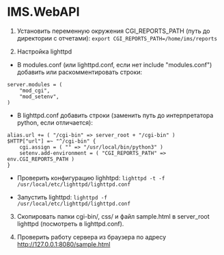 # IMS.WebAPI

1. Установить переменную окружения CGI_REPORTS_PATH (путь до директории с отчетами):
```export CGI_REPORTS_PATH=/home/ims/reports```

2. Настройка lighttpd

* В modules.conf (или lighttpd.conf, если нет include "modules.conf") добавить или раскомментировать строки:
```
server.modules = (
    "mod_cgi",
    "mod_setenv",
)
```

* В lighttpd.conf добавить строки (заменить путь до интерпретатора python, если отличается):
```
alias.url += ( "/cgi-bin" => server_root + "/cgi-bin" )
$HTTP["url"] =~ "^/cgi-bin" {
    cgi.assign = ( "" => "/usr/local/bin/python3" )
    setenv.add-environment = ( "CGI_REPORTS_PATH" => env.CGI_REPORTS_PATH )
}
```

* Проверить конфигурацию lighhtpd:
```lighttpd -t -f /usr/local/etc/lighttpd/lighttpd.conf```

* Запустить lighttpd:
```lighttpd -f /usr/local/etc/lighttpd/lighttpd.conf```

3. Скопировать папки cgi-bin/, css/ и файл sample.html в server_root lighttpd (посмотреть в lighttpd.conf).

4. Проверить работу сервера из браузера по адресу http://127.0.0.1:8080/sample.html
